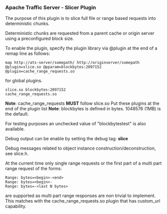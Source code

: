 ### Apache Traffic Server - Slicer Plugin

The purpose of this plugin is to slice full file or range based requests
into deterministic chunks.

Deterministic chunks are requested from a parent cache or origin server
using a preconfigured block size.

To enable the plugin, specify the plugin library via @plugin at the end
of a remap line as follows:

```
map http://ats-server/somepath/ http://originserver/somepath @plugin=slice.so @pparam=blockbytes:2097152 @plugin=cache_range_requests.so
```

for global plugins.

```
slice.so blockbytes:2097152
cache_range_requests.so
```

**Note**: cache_range_requests **MUST** follow slice.so Put these plugins at the end of the plugin list
**Note**: blockbytes is defined in bytes. 1048576 (1MB) is the default.

For testing purposes an unchecked value of "blockbytestest" is also available.

Debug output can be enable by setting the debug tag: **slice**

Debug messages related to object instance construction/deconstruction, see slice.h.  

At the current time only single range requests or the first part of a 
multi part range request of the forms:
```
Range: bytes=<begin>-<end>
Range: bytes=<begin>-
Range: bytes=-<last N bytes>
```
are supported as multi part range responses are non trivial to implement.
This matches with the cache_range_requests.so plugin that has custom_url
capability.
